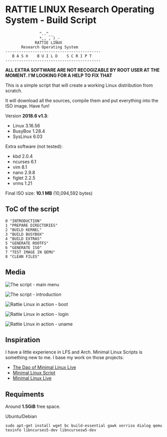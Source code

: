 # RATTIE LINUX Research Operating System - Build Script

                   ^..^__
                   *,, , )_-
                 RATTIE LINUX
           Research Operating System
    ------------------------------------------
       B A S H    B U I L D    S C R I P T
    ------------------------------------------

**ALL EXTRA SOFTWARE ARE NOT RECOGIZABLE BY ROOT USER AT THE MOMENT. I'M LOOKING FOR A HELP TO FIX THAT**

This is a simple script that will create a working Linux distribution from scratch.

It will download all the sources, compile them and put everything into the ISO image. Have fun!

Version **2018.6 v1.3**:

- Linux 3.16.56
- BusyBox 1.28.4
- SysLinux 6.03

Extra software (not tested):

- kbd 2.0.4
- ncurses 6.1
- vim 8.1
- nano 2.9.8
- figlet 2.2.5
- vrms 1.21

Final ISO size: **10.1 MB** (10,094,592 bytes)

## ToC of the script

    0 "INTRODUCTION"
    1 "PREPARE DIRECTORIES"
    2 "BUILD KERNEL"
    3 "BUILD BUSYBOX"
    4 "BUILD EXTRAS"
    5 "GENERATE ROOTFS"
    6 "GENERATE ISO"
    7 "TEST IMAGE IN QEMU"
    8 "CLEAN FILES"

## Media

![The script - main menu](https://i.imgur.com/Ch8PRfN.png)

![The script - introduction](https://i.imgur.com/su6xgcC.png)

![Rattie Linux in action - boot](https://i.imgur.com/om6mM9Y.png)

![Rattie Linux in action - login](https://i.imgur.com/4rDYj8H.png)

![Rattie Linux in action - uname](https://i.imgur.com/k2sHOCo.png)

## Inspiration

I have a little experience in LFS and Arch. Minimal Linux Scripts is something new to me. I base my work on those projects:

- [The Dao of Minimal Linux Live](http://minimal.idzona.com/the_dao_of_minimal_linux_live.txt)
- [Minimal Linux Script](https://github.com/ivandavidov/minimal-linux-script/blob/master/minimal.sh)
- [Minimal Linux Live](http://minimal.idzona.com)

## Requiments

Around **1.5GiB** free space.

Ubuntu/Debian

    sudo apt-get install wget bc build-essential gawk xorriso dialog qemu texinfo libncurses5-dev libncursesw5-dev

